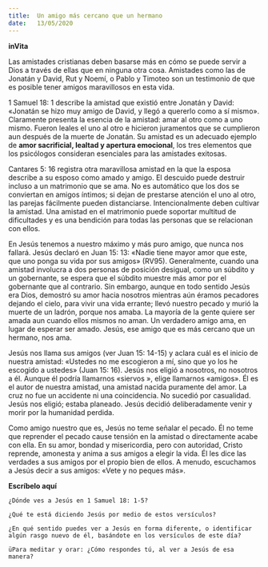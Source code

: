 ```yaml
---
title:  Un amigo más cercano que un hermano
date:   13/05/2020
---
```


**inVita**

Las amistades cristianas deben basarse más en cómo se puede servir a Dios a través de ellas que en ninguna otra cosa. Amistades como las de Jonatán y David, Rut y Noemí, o Pablo y Timoteo son un testimonio de que es posible tener amigos maravillosos en esta vida.

1 Samuel 18: 1 describe la amistad que existió entre Jonatán y David: «Jonatán se hizo muy amigo de David, y llegó a quererlo como a sí mismo». Claramente presenta la esencia de la amistad: amar al otro como a uno mismo. Fueron leales el uno al otro e hicieron juramentos que se cumplieron aun después de la muerte de Jonatán. Su amistad es un adecuado ejemplo de **amor sacrificial, lealtad y apertura emocional**, los tres elementos que los psicólogos consideran esenciales para las amistades exitosas.

Cantares 5: 16 registra otra maravillosa amistad en la que la esposa describe a su esposo como amado y amigo. El descuido puede destruir incluso a un matrimonio que se ama. No es automático que los dos se conviertan en amigos íntimos; si dejan de prestarse atención el uno al otro, las parejas fácilmente pueden distanciarse. Intencionalmente deben cultivar la amistad. Una amistad en el matrimonio puede soportar multitud de dificultades y es una bendición para todas las personas que se relacionan con ellos.

En Jesús tenemos a nuestro máximo y más puro amigo, que nunca nos fallará. Jesús declaró en Juan 15: 13: «Nadie tiene mayor amor que este, que uno ponga su vida por sus amigos» (RV95). Generalmente, cuando una amistad involucra a dos personas de posición desigual, como un súbdito y un gobernante, se espera que el súbdito muestre más amor por el gobernante que al contrario. Sin embargo, aunque en todo sentido Jesús era Dios, demostró su amor hacia nosotros mientras aún éramos pecadores dejando el cielo, para vivir una vida errante; llevó nuestro pecado y murió la muerte de un ladrón, porque nos amaba. La mayoría de la gente quiere ser amada aun cuando ellos mismos no aman. Un verdadero amigo ama, en lugar de esperar ser amado. Jesús, ese amigo que es más cercano que un hermano, nos ama.

Jesús nos llama sus amigos (ver Juan 15: 14-15) y aclara cuál es el inicio de nuestra amistad: «Ustedes no me escogieron a mí, sino que yo los he escogido a ustedes» (Juan 15: 16). Jesús nos eligió a nosotros, no nosotros a él. Aunque él podría llamarnos «siervos », elige llamarnos «amigos». Él es el autor de nuestra amistad, una amistad nacida puramente del amor. La cruz no fue un accidente ni una coincidencia. No sucedió por casualidad. Jesús nos eligió; estaba planeado. Jesús decidió deliberadamente venir y morir por la humanidad perdida.

Como amigo nuestro que es, Jesús no teme señalar el pecado. Él no teme que reprender el pecado cause tensión en la amistad o directamente acabe con ella. En su amor, bondad y misericordia, pero con autoridad, Cristo reprende, amonesta y anima a sus amigos a elegir la vida. Él les dice las verdades a sus amigos por el propio bien de ellos. A menudo, escuchamos a Jesús decir a sus amigos: «Vete y no peques más».

**Escríbelo aquí**

`¿Dónde ves a Jesús en 1 Samuel 18: 1-5?`

`¿Qué te está diciendo Jesús por medio de estos versículos?`

`¿En qué sentido puedes ver a Jesús en forma diferente, o identificar algún rasgo nuevo de él, basándote en los versículos de este día?`

`üPara meditar y orar: ¿Cómo respondes tú, al ver a Jesús de esa manera?`

